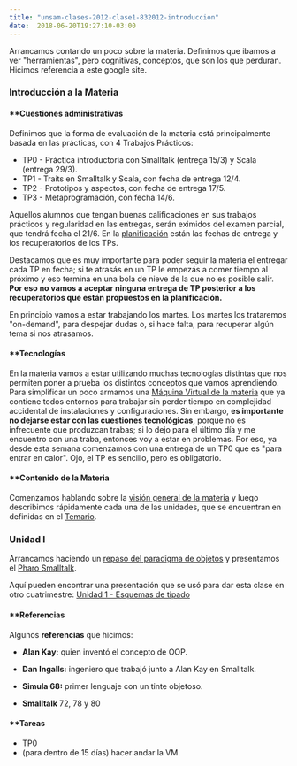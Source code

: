 ```yaml
---
title: "unsam-clases-2012-clase1-832012-introduccion"
date:  2018-06-20T19:27:10-03:00
---
```



Arrancamos contando un poco sobre la materia. Definimos que ibamos a ver "herramientas", pero cognitivas, conceptos, que son los que perduran.
Hicimos referencia a este google site. 


### Introducción a la Materia

#### **[]()Cuestiones administrativas
Definimos que la forma de evaluación de la materia está principalmente basada en las prácticas, con 4 Trabajos Prácticos:

* TP0 - Práctica introductoria con Smalltalk (entrega 15/3) y Scala (entrega 29/3).
* TP1 - Traits en Smalltalk y Scala, con fecha de entrega 12/4.
* TP2 - Prototipos y aspectos, con fecha de entrega 17/5.
* TP3 - Metaprogramación, con fecha 14/6.

Aquellos alumnos que tengan buenas calificaciones en sus trabajos prácticos y regularidad en las entregas, serán eximidos del examen parcial, que tendrá fecha el 21/6.
En la [planificación](../unsam-planificacion) están las fechas de entrega y los recuperatorios de los TPs.


Destacamos que es muy importante para poder seguir la materia el entregar cada TP en fecha; si te atrasás en un TP le empezás a comer tiempo al próximo y eso termina en una bola de nieve de la que no es posible salir. **Por eso no vamos a aceptar ninguna entrega de TP posterior a los recuperatorios que están propuestos en la planificación.**



En principio vamos a estar trabajando los martes. Los martes los trataremos "on-demand", para despejar dudas o, si hace falta, para recuperar algún tema si nos atrasamos.



#### **[]()Tecnologías
En la materia vamos a estar utilizando muchas tecnologías distintas que nos permiten poner a prueba los distintos conceptos que vamos aprendiendo.
Para simplificar un poco armamos una [Máquina Virtual de la materia](../te-virtualmachine) que ya contiene todos entornos para trabajar sin perder tiempo en complejidad accidental de instalaciones y configuraciones.
Sin embargo, **es importante no dejarse estar con las cuestiones tecnológicas**, porque no es infrecuente que produzcan trabas; si lo dejo para el último día y me encuentro con una traba, entonces voy a estar en problemas.
Por eso, ya desde esta semana comenzamos con una entrega de un TP0 que es "para entrar en calor". Ojo, el TP es sencillo, pero es obligatorio.


#### **[]()Contenido de la Materia
Comenzamos hablando sobre la [visión general de la materia](conceptos-abstracciones-y-conceptos-visin-general-de-la-materia) y luego describimos rápidamente cada una de las unidades, que se encuentran en definidas en el [Temario](../temario).

### Unidad I


Arrancamos haciendo un [repaso del paradigma de objetos](conceptos-tipos-binding-repaso-objetos--smalltalk) y presentamos el [Pharo Smalltalk](../te-smalltalk).

Aquí pueden encontrar una presentación que se usó para dar esta clase en otro cuatrimestre: [Unidad 1 - Esquemas de tipado](../conceptos-tipos-binding)
#### **[]()Referencias
Algunos **referencias** que hicimos:

* **Alan Kay:** quien inventó el concepto de OOP.

* **Dan Ingalls:** ingeniero que trabajó junto a Alan Kay en Smalltalk.
* **Simula 68:** primer lenguaje con un tinte objetoso.
* **Smalltalk** 72, 78 y 80

#### **[]()Tareas

* TP0
* (para dentro de 15 días) hacer andar la VM.